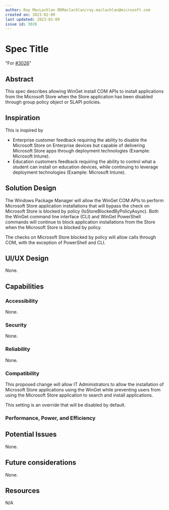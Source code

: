 ```yaml
---
author: Roy MacLachlan RDMaclachlan/roy.maclachlan@microsoft.com
created on: 2023-02-09
last updated: 2023-02-09
issue id: 3026
---
```


# Spec Title

"For [#3026](https://github.com/microsoft/winget-cli/issues/3026)"

## Abstract

This spec describes allowing WinGet install COM APIs to install applications from the Microsoft Store when the Store application has been disabled through group policy object or SLAPI policies.

## Inspiration

This is inspired by
* Enterprise customer feedback requiring the ability to disable the Microsoft Store on Enterprise devices but capable of delivering Microsoft Store apps through deployment technologies (Example: Microsoft Intune).
* Education customers feedback requiring the ability to control what a student can install on education devices, while continuing to leverage deployment technologies (Example: Microsoft Intune).


## Solution Design

The Windows Package Manager will allow the WinGet COM APIs to perform Microsoft Store application installations that will bypass the check on Microsoft Store is blocked by policy (IsStoreBlockedByPolicyAsync). Both the WinGet command line interface (CLI) and WinGet PowerShell commands will continue to block application installations from the Store when the Microsoft Store is blocked by policy.

The checks on Microsoft Store blocked by policy will allow calls through COM, with the exception of PowerShell and CLI.

## UI/UX Design

None.

## Capabilities

### Accessibility

None.

### Security

None.

### Reliability

None.

### Compatibility

This proposed change will allow IT Administrators to allow the installation of Microsoft Store applications using the WinGet while preventing users from using the Microsoft Store application to search and install applications.

This setting is an override that will be disabled by default.

### Performance, Power, and Efficiency

## Potential Issues

None.

## Future considerations

None.

## Resources

N/A
